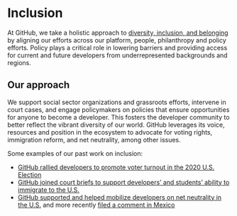 # Inclusion
At GitHub, we take a holistic approach to [diversity, inclusion, and belonging](https://github.com/about/diversity) by aligning our efforts across our platform, people, philanthropy and policy efforts. Policy plays a critical role in lowering barriers and providing access for current and future developers from underrepresented backgrounds and regions.  

## Our approach
We support social sector organizations and grassroots efforts, intervene in court cases, and engage policymakers on policies that ensure opportunities for anyone to become a developer. This fosters the developer community to better reflect the vibrant diversity of our world. GitHub leverages its voice, resources and position in the ecosystem to advocate for voting rights, immigration reform, and net neutrality, among other issues.

Some examples of our past work on inclusion:
- [GitHub rallied developers to promote voter turnout in the 2020 U.S. Election](https://github.blog/2020-11-02-commit-your-vote-on-election-day/)
- [GitHub joined court briefs to support developers’ and students’ ability to immigrate to the U.S.]( https://github.blog/2021-02-03-fighting-for-developers-github-policy-2020-in-review/#tech-inclusion)
- [GitHub supported and helped mobilize developers on net neutrality in the U.S.](https://github.blog/2018-08-01-net-neutrality-updates-from-india-and-the-us/) and more recently [filed a comment in Mexico](http://www.ift.org.mx/sites/default/files/industria/temasrelevantes/consultaspublicas/documentos/20-07-15-373github.pdf)
